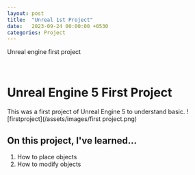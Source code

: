 ```yaml
---
layout: post
title:  "Unreal 1st Project"
date:   2023-09-24 00:00:00 +0530
categories: Project
---
```

Unreal engine first project

<br>

# Unreal Engine 5 First Project
This was a first project of Unreal Engine 5 to understand basic.
![firstproject](/assets/images/first project.png)


## On this project, I've learned...
1. How to place objects
2. How to modify objects

